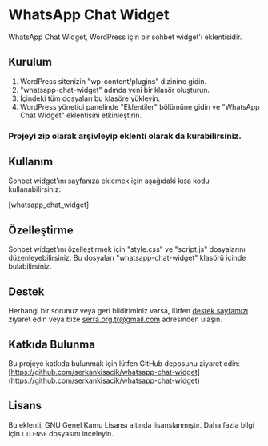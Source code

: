# WhatsApp Chat Widget

WhatsApp Chat Widget, WordPress için bir sohbet widget'ı eklentisidir.

## Kurulum

1. WordPress sitenizin "wp-content/plugins" dizinine gidin.
2. "whatsapp-chat-widget" adında yeni bir klasör oluşturun.
3. İçindeki tüm dosyaları bu klasöre yükleyin.
4. WordPress yönetici panelinde "Eklentiler" bölümüne gidin ve "WhatsApp Chat Widget" eklentisini etkinleştirin.

### Projeyi zip olarak arşivleyip eklenti olarak da kurabilirsiniz.

## Kullanım

Sohbet widget'ını sayfanıza eklemek için aşağıdaki kısa kodu kullanabilirsiniz:

[whatsapp_chat_widget]

## Özelleştirme

Sohbet widget'ını özelleştirmek için "style.css" ve "script.js" dosyalarını düzenleyebilirsiniz. Bu dosyaları "whatsapp-chat-widget" klasörü içinde bulabilirsiniz.

## Destek

Herhangi bir sorunuz veya geri bildiriminiz varsa, lütfen [destek sayfamızı](https://www.serra.org.tr) ziyaret edin veya bize serra.org.tr@gmail.com adresinden ulaşın.

## Katkıda Bulunma

Bu projeye katkıda bulunmak için lütfen GitHub deposunu ziyaret edin: [https://github.com/serkankisacik/whatsapp-chat-widget](https://github.com/serkankisacik/whatsapp-chat-widget)

## Lisans

Bu eklenti, GNU Genel Kamu Lisansı altında lisanslanmıştır. Daha fazla bilgi için `LICENSE` dosyasını inceleyin.
